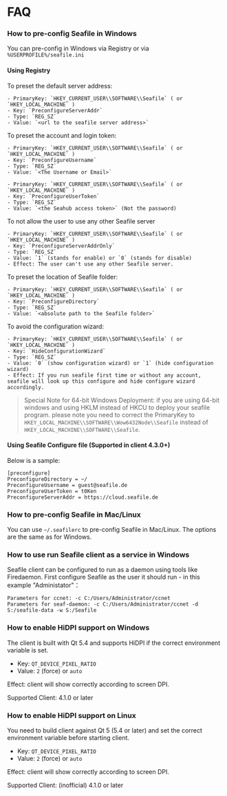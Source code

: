 # FAQ

### How to pre-config Seafile in Windows

You can pre-config in Windows via Registry or via `%USERPROFILE%/seafile.ini`

#### Using Registry

To preset the default server address:

```
- PrimaryKey: `HKEY_CURRENT_USER\\SOFTWARE\\Seafile` ( or `HKEY_LOCAL_MACHINE` )
- Key: `PreconfigureServerAddr`
- Type: `REG_SZ`
- Value: `<url to the seafile server address>`
```

To preset the account and login token:

```
- PrimaryKey: `HKEY_CURRENT_USER\\SOFTWARE\\Seafile` ( or `HKEY_LOCAL_MACHINE` )
- Key: `PreconfigureUsername`
- Type: `REG_SZ`
- Value: `<The Username or Email>`
```

```
- PrimaryKey: `HKEY_CURRENT_USER\\SOFTWARE\\Seafile` ( or `HKEY_LOCAL_MACHINE` )
- Key: `PreconfigureUserToken`
- Type: `REG_SZ`
- Value: `<the Seahub access token>` (Not the password)
```

To not allow the user to use any other Seafile server

```
- PrimaryKey: `HKEY_CURRENT_USER\\SOFTWARE\\Seafile` ( or `HKEY_LOCAL_MACHINE` )
- Key: `PreconfigureServerAddrOnly`
- Type: `REG_SZ`
- Value: `1` (stands for enable) or `0` (stands for disable)
- Effect: The user can't use any other Seafile server.
```

To preset the location of Seafile folder:

```
- PrimaryKey: `HKEY_CURRENT_USER\\SOFTWARE\\Seafile` ( or `HKEY_LOCAL_MACHINE` )
- Key: `PreconfigureDirectory`
- Type: `REG_SZ`
- Value: `<absolute path to the Seafile folder>`
```

To avoid the configuration wizard:

```
- PrimaryKey: `HKEY_CURRENT_USER\\SOFTWARE\\Seafile` ( or `HKEY_LOCAL_MACHINE` )
- Key: `HideConfigurationWizard`
- Type: `REG_SZ`
- Value: `0` (show configuration wizard) or `1` (hide configuration wizard)
- Effect: If you run seafile first time or without any account, seafile will look up this configure and hide configure wizard accordingly.
```

> Special Note for 64-bit Windows Deployment: if you are using 64-bit windows
> and using HKLM instead of HKCU to deploy your seafile program. please note you need
> to correct the PrimaryKey to `HKEY_LOCAL_MACHINE\\SOFTWARE\\Wow6432Node\\Seafile`
> instead of `HKEY_LOCAL_MACHINE\\SOFTWARE\\Seafile`.


#### Using Seafile Configure file (Supported in client 4.3.0+)

Below is a sample:

```
[preconfigure]
PreconfigureDirectory = ~/
PreconfigureUsername = guest@seafile.de
PreconfigureUserToken = t0Ken
PreconfigureServerAddr = https://cloud.seafile.de
```


### How to pre-config Seafile in Mac/Linux

You can use `~/.seafilerc` to pre-config Seafile in Mac/Linux. The options are the same as for Windows.


### How to use run Seafile client as a service in Windows

Seafile client can be configured to run as a daemon using tools like Firedaemon. First configure Seafile as the user it should run - in this example "Administator"：


```
Parameters for ccnet: -c C:/Users/Administrator/ccnet
Parameters for seaf-daemon: -c C:/Users/Administrator/ccnet -d S:/seafile-data -w S:/Seafile
```

### How to enable HiDPI support on Windows

The client is built with Qt 5.4 and supports HiDPI if the correct environment
variable is set.

- Key: `QT_DEVICE_PIXEL_RATIO`
- Value: `2` (force) or `auto`

Effect: client will show correctly according to screen DPI.

Supported Client: 4.1.0 or later

### How to enable HiDPI support on Linux

You need to build client against Qt 5 (5.4 or later) and set the correct
environment variable before starting client.

- Key: `QT_DEVICE_PIXEL_RATIO`
- Value: `2` (force) or `auto`

Effect: client will show correctly according to screen DPI.

Supported Client: (inofficial) 4.1.0 or later
